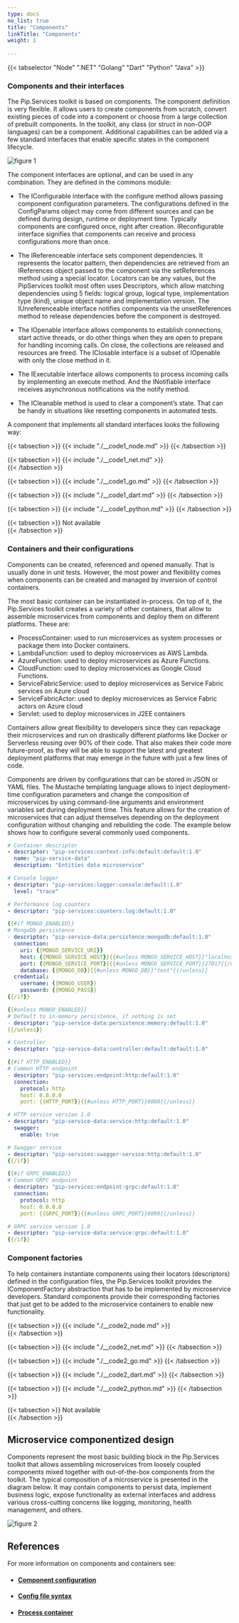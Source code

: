 ```yaml
---
type: docs
no_list: true
title: "Components"
linkTitle: "Components"
weight: 1
     
---
```


{{< tabselector "Node" ".NET" "Golang" "Dart" "Python" "Java" >}}

### Components and their interfaces

The Pip.Services toolkit is based on components. The component definition is very flexible. It allows users to create components from scratch, convert existing pieces of code into a component or choose from a large collection of prebuilt components. In the toolkit, any class (or struct in non-OOP languages) can be a component. Additional capabilities can be added via a few standard interfaces that enable specific states in the component lifecycle.

![figure 1](./figure1.svg)

The component interfaces are optional, and can be used in any combination. They are defined in the commons module:

- The IConfigurable interface with the configure method allows passing component configuration parameters. The configurations defined in the ConfigParams object may come from different sources and can be defined during design, runtime or deployment time. Typically components are configured once, right after creation. IReconfigurable interface signifies that components can receive and process configurations more than once.

- The IReferenceable interface sets component dependencies. It represents the locator pattern, then dependencies are retrieved from an IReferences object passed to the component via the setReferences method using a special locator. Locators can be any values, but the PipServices toolkit most often uses Descriptors, which allow matching dependencies using 5 fields: logical group, logical type, implementation type (kind), unique object name and implementation version. The IUnreferenceable interface notifies components via the unsetReferences method to release dependencies before the component is destroyed.

- The IOpenable interface allows components to establish connections, start active threads, or do other things when they are open to prepare for handling incoming calls. On close, the collections are released and resources are freed. The IClosable interface is a subset of IOpenable with only the close method in it.

- The IExecutable interface allows components to process incoming calls by implementing an execute method. And the INotifiable interface receives asynchronous notifications via the notify method.

- The ICleanable method is used to clear a component’s state. That can be handy in situations like resetting components in automated tests.

A component that implements all standard interfaces looks the following way:

{{< tabsection >}}
  {{< include "./__code1_node.md" >}}
{{< /tabsection >}}

{{< tabsection >}}
  {{< include "./__code1_net.md" >}}  
{{< /tabsection >}}

{{< tabsection >}}
  {{< include "./__code1_go.md" >}}
{{< /tabsection >}}

{{< tabsection >}}
  {{< include "./__code1_dart.md" >}}
{{< /tabsection >}}

{{< tabsection >}}
  {{< include "./__code1_python.md" >}}
{{< /tabsection >}}

{{< tabsection >}}
  Not available  
{{< /tabsection >}}

### Containers and their configurations

Components can be created, referenced and opened manually. That is usually done in unit tests. However, the most power and flexibility comes when components can be created and managed by inversion of control containers.

The most basic container can be instantiated in-process. On top of it, the Pip.Services toolkit creates a variety of other containers, that allow to assemble microservices from components and deploy them on different platforms. These are:

- ProcessContainer: used to run microservices as system processes or package them into Docker containers.
- LambdaFunction: used to deploy microservices as AWS Lambda.
- AzureFunction: used to deploy microservices as Azure Functions.
- CloudFunction: used to deploy microservices as Google Cloud Functions.
- ServiceFabricService: used to deploy microservices as Service Fabric services on Azure cloud
- ServiceFabricActor: used to deploy microservices as Service Fabric actors on Azure cloud 
- Servlet: used to deploy microservices in J2EE containers

Containers allow great flexibility to developers since they can repackage their microservices and run on drastically different platforms like Docker or Serverless reusing over 90% of their code. That also makes their code more future-proof, as they will be able to support the latest and greatest deployment platforms that may emerge in the future with just a few lines of code.

Components are driven by configurations that can be stored in JSON or YAML files. The Mustache templating language allows to inject deployment-time configuration parameters and change the composition of microservices by using command-line arguments and environment variables set during deployment time. This feature allows for the creation of microservices that can adjust themselves depending on the deployment configuration without changing and rebuilding the code. The example below shows how to configure several commonly used components.

```yml
# Container descriptor
- descriptor: "pip-services:context-info:default:default:1.0"
  name: "pip-service-data"
  description: "Entities data microservice"

# Console logger
- descriptor: "pip-services:logger:console:default:1.0"
  level: "trace"

# Performance log counters
- descriptor: "pip-services:counters:log:default:1.0"

{{#if MONGO_ENABLED}}
# MongoDb persistence
- descriptor: "pip-service-data:persistence:mongodb:default:1.0"
  connection:
    uri: {{MONGO_SERVICE_URI}}
    host: {{MONGO_SERVICE_HOST}}{{#unless MONGO_SERVICE_HOST}}"localhost"{{/unless}}
    port: {{MONGO_SERVICE_PORT}}{{#unless MONGO_SERVICE_PORT}}27017{{/unless}}
    database: {{MONGO_DB}}{{#unless MONGO_DB}}"test"{{/unless}}
  credential:
    username: {{MONGO_USER}}
    password: {{MONGO_PASS}}
{{/if}}

{{#unless MONGO_ENABLED}}
# Default to in-memory persistence, if nothing is set
- descriptor: "pip-service-data:persistence:memory:default:1.0"
{{/unless}}

# Controller
- descriptor: "pip-service-data:controller:default:default:1.0"

{{#if HTTP_ENABLED}}
# Common HTTP endpoint
- descriptor: "pip-services:endpoint:http:default:1.0"
  connection:
    protocol: http
    host: 0.0.0.0
    port: {{HTTP_PORT}}{{#unless HTTP_PORT}}8080{{/unless}}

# HTTP service version 1.0
- descriptor: "pip-service-data:service:http:default:1.0"
  swagger:
    enable: true

# Swagger service
- descriptor: "pip-services:swagger-service:http:default:1.0"
{{/if}}

{{#if GRPC_ENABLED}}
# Common GRPC endpoint
- descriptor: "pip-services:endpoint:grpc:default:1.0"
  connection:
    protocol: http
    host: 0.0.0.0
    port: {{GRPC_PORT}}{{#unless GRPC_PORT}}8090{{/unless}}

# GRPC service version 1.0
- descriptor: "pip-service-data:service:grpc:default:1.0"
{{/if}}
```

### Component factories

To help containers instantiate components using their locators (descriptors) defined in the configuration files, the Pip.Services toolkit provides the IComponentFactory abstraction that has to be implemented by microservice developers. Standard components provide their corresponding factories that just get to be added to the microservice containers to enable new functionality.

{{< tabsection >}}
  {{< include "./__code2_node.md" >}}  
{{< /tabsection >}}

{{< tabsection >}}
  {{< include "./__code2_net.md" >}}
{{< /tabsection >}}

{{< tabsection >}}
  {{< include "./__code2_go.md" >}}
{{< /tabsection >}}

{{< tabsection >}}
  {{< include "./__code2_dart.md" >}}
{{< /tabsection >}}

{{< tabsection >}}
  {{< include "./__code2_python.md" >}}
{{< /tabsection >}}

{{< tabsection >}}
  Not available  
{{< /tabsection >}}

## Microservice componentized design

Components represent the most basic building block in the Pip.Services toolkit that allows assembling microservices from loosely coupled components mixed together with out-of-the-box components from the toolkit. The typical composition of a microservice is presented in the diagram below. It may contain components to persist data, implement business logic, expose functionality as external interfaces and address various cross-cutting concerns like logging, monitoring, health management, and others.

![figure 2](./figure2.svg)

## References
For more information on components and containers see:
- #### [Component configuration](../../configuration/component_configuration/)
- #### [Config file syntax](../../configuration/config_file_syntax/)
- #### [Process container](../../containers/process_container/)
